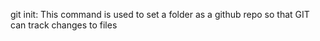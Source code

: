git init: This command is used to set a folder as a github repo so that GIT can track changes to files

